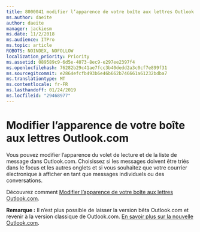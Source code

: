 ```yaml
---
title: 8000041 modifier l’apparence de votre boîte aux lettres Outlook.com
ms.author: daeite
author: daeite
manager: jackiesm
ms.date: 11/2/2018
ms.audience: ITPro
ms.topic: article
ROBOTS: NOINDEX, NOFOLLOW
localization_priority: Priority
ms.assetid: 089589c9-6d5e-4073-8ec9-e297ee2397f4
ms.openlocfilehash: 76282b29c41ae7fcc3b40dedd2a3c0cf7e899f31
ms.sourcegitcommit: e2864efcfb493b6e46b662b746661a61232bdba7
ms.translationtype: MT
ms.contentlocale: fr-FR
ms.lasthandoff: 01/24/2019
ms.locfileid: "29468977"
---
```

# <a name="change-the-look-of-your-outlookcom-mailbox"></a>Modifier l’apparence de votre boîte aux lettres Outlook.com

Vous pouvez modifier l’apparence du volet de lecture et de la liste de message dans Outlook.com. Choisissez si les messages doivent être triés dans le focus et les autres onglets et si vous souhaitez que votre courrier électronique à afficher en tant que messages individuels ou des conversations.
  
Découvrez comment [Modifier l’apparence de votre boîte aux lettres Outlook.com](https://go.microsoft.com/fwlink/p/?linkid=2001401&amp;clcid=0x409).
  
 **Remarque :** Il n’est plus possible de laisser la version bêta Outlook.com et revenir à la version classique de Outlook.com. [En savoir plus sur la nouvelle Outlook.com](https://go.microsoft.com/fwlink/p/?linkid=874356).
  

